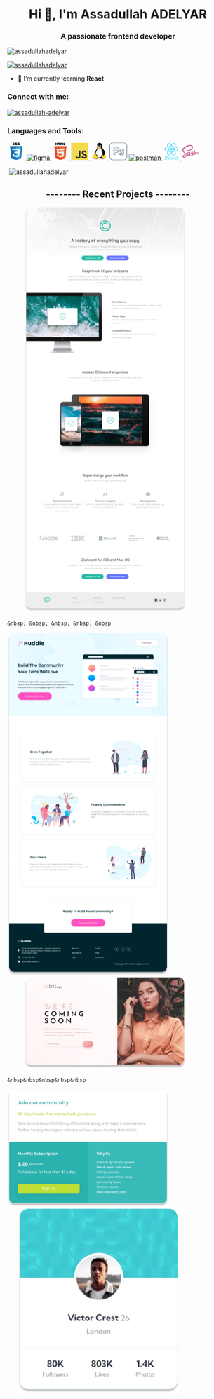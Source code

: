 <h1 align="center">Hi 👋, I'm Assadullah ADELYAR</h1>
<h3 align="center">A passionate frontend developer</h3>

<p align="left"> <img src="https://komarev.com/ghpvc/?username=assadullahadelyar&label=Profile%20views&color=0e75b6&style=flat" alt="assadullahadelyar" /> </p>

<p align="left"> <a href="https://github.com/ryo-ma/github-profile-trophy"><img src="https://github-profile-trophy.vercel.app/?username=assadullahadelyar" alt="assadullahadelyar" /></a> </p>

- 🌱 I’m currently learning **React**

<h3 align="left">Connect with me:</h3>
<p align="left">
<a href="https://linkedin.com/in/assadullah-adelyar" target="blank"><img align="center" src="https://raw.githubusercontent.com/rahuldkjain/github-profile-readme-generator/master/src/images/icons/Social/linked-in-alt.svg" alt="assadullah-adelyar" height="30" width="40" /></a>
</p>

<h3 align="left">Languages and Tools:</h3>
<p align="left"> <a href="https://www.w3schools.com/css/" target="_blank" rel="noreferrer"> <img src="https://raw.githubusercontent.com/devicons/devicon/master/icons/css3/css3-original-wordmark.svg" alt="css3" width="40" height="40"/> </a> <a href="https://www.figma.com/" target="_blank" rel="noreferrer"> <img src="https://www.vectorlogo.zone/logos/figma/figma-icon.svg" alt="figma" width="40" height="40"/> </a> <a href="https://www.w3.org/html/" target="_blank" rel="noreferrer"> <img src="https://raw.githubusercontent.com/devicons/devicon/master/icons/html5/html5-original-wordmark.svg" alt="html5" width="40" height="40"/> </a> <a href="https://developer.mozilla.org/en-US/docs/Web/JavaScript" target="_blank" rel="noreferrer"> <img src="https://raw.githubusercontent.com/devicons/devicon/master/icons/javascript/javascript-original.svg" alt="javascript" width="40" height="40"/> </a> <a href="https://www.linux.org/" target="_blank" rel="noreferrer"> <img src="https://raw.githubusercontent.com/devicons/devicon/master/icons/linux/linux-original.svg" alt="linux" width="40" height="40"/> </a> <a href="https://www.photoshop.com/en" target="_blank" rel="noreferrer"> <img src="https://raw.githubusercontent.com/devicons/devicon/master/icons/photoshop/photoshop-line.svg" alt="photoshop" width="40" height="40"/> </a> <a href="https://postman.com" target="_blank" rel="noreferrer"> <img src="https://www.vectorlogo.zone/logos/getpostman/getpostman-icon.svg" alt="postman" width="40" height="40"/> </a> <a href="https://reactjs.org/" target="_blank" rel="noreferrer"> <img src="https://raw.githubusercontent.com/devicons/devicon/master/icons/react/react-original-wordmark.svg" alt="react" width="40" height="40"/> </a> <a href="https://sass-lang.com" target="_blank" rel="noreferrer"> <img src="https://raw.githubusercontent.com/devicons/devicon/master/icons/sass/sass-original.svg" alt="sass" width="40" height="40"/> </a> </p>

<p>&nbsp;<img align="center" src="https://github-readme-stats.vercel.app/api?username=assadullahadelyar&show_icons=true&locale=en" alt="assadullahadelyar" /></p> 

<h2 align="center">-------- Recent Projects --------</h2>

<div align="left"> 
  &nbsp &nbsp &nbsp &nbsp &nbsp
  <span padding= "36px">
    <a href="https://github.com/AssadullahADELYAR/fm-clipboard-landing-page" target="_blank" rel="noreferrer"> 
  <img src="https://github.com/AssadullahADELYAR/AssadullahADELYAR/blob/main/landing-page-001.png" alt="Landing-page" /> </a>
  </span>

    &nbsp; &nbsp; &nbsp; &nbsp; &nbsp
  <span padding= "36px">
    <a href="https://github.com/AssadullahADELYAR/fm-huddle-landing-page" target="_blank" rel="noreferrer"> 
  <img  src="https://github.com/AssadullahADELYAR/AssadullahADELYAR/blob/main/huddle-landing-page.png" alt="Landing-page-for-huddle" /> </a>
  </span>
</div>

<div align="left"> 
  &nbsp &nbsp &nbsp &nbsp &nbsp
  <span padding= "36px">
    <a href="https://github.com/AssadullahADELYAR/fm-coming-soon" target="_blank" rel="noreferrer"> 
  <img src="https://github.com/AssadullahADELYAR/AssadullahADELYAR/blob/main/coming-soon.png" alt="Coming-soon" /> </a>
  </span>

    &nbsp&nbsp&nbsp&nbsp&nbsp
  <span padding= "36px">
    <a href="https://github.com/AssadullahADELYAR/fm-single-price-grid" target="_blank" rel="noreferrer"> 
  <img  src="https://github.com/AssadullahADELYAR/AssadullahADELYAR/blob/main/single-price.png" alt="single-price" /> </a>
  </span>
</div>
<div align="left"> 
  &nbsp&nbsp&nbsp&nbsp&nbsp
  <span padding= "36px">
    <a href="https://github.com/AssadullahADELYAR/fm-profile-card-component" target="_blank" rel="noreferrer"> 
  <img src="https://github.com/AssadullahADELYAR/AssadullahADELYAR/blob/main/Profile-card.png" alt="Profile-card" /> </a>
  </span>

</div>
